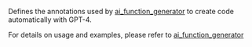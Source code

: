 Defines the annotations used by [ai_function_generator](https://github.com/gabfeudo/ai_function_generator) to create code automatically with GPT-4.

For details on usage and examples, please refer to [ai_function_generator](https://github.com/gabfeudo/ai_function_generator)
